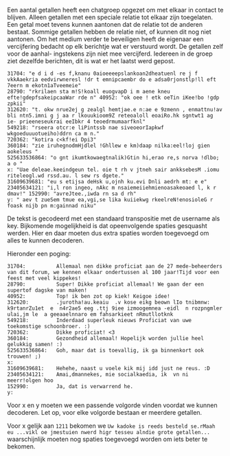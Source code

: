 
Een aantal getallen heeft een chatgroep opgezet om met elkaar in contact te blijven. Alleen getallen met een speciale relatie tot elkaar zijn toegelaten. Een getal moet tevens kunnen aantonen dat de relatie tot de anderen bestaat. Sommige getallen hebben de relatie niet, of kunnen dit nog niet aantonen. Om het medium verder te beveiligen heeft de eigenaar een vercijfering bedacht op elk berichtje wat er verstuurd wordt. De getallen zelf voor de aanhal- ingstekens zijn niet mee vercijferd. Iedereen in de groep ziet dezelfde berichten, dit is wat er het laatst werd gepost.
```
31704: "e d i d -es f,knanu 0aioeeeepslankoan2dheatuenl re j f vkkAaekria eedvirwneresl !dr t emnipcaembr do e adsa0rjonstlp!ll eft 7eern m ekotn1aTveemeie"
28790: "rkrilaen sta m!S!koall euogvapD i m aene kneu efte!gdepfsakeipcaaWar rde n" 40952: "ok oee ! etk oeTin iKee!bo !gdp zpkii"
312620: "t. okw nrue2ej g zealgl hemtjae.e n:ae e 9zmenn , enmattnu!av bli ntn5.imni g j aa r lkouukioom9Z reteoaloll eoaiRo.hk sgntwt1 ag ie- prieeneseukrai eeIbkr 4 teoedrmumaarfknl"
549218: "rseera otcr:e liPintssb nae siveoeorIapkwf wkgoeduuuotueiho)ddrn ca m n."
720362: "kotira c<kf!ei Dpi3"
360184: "zie iruhegnodmHjdlel !Ghllew e km)daap nilka:eel!loj gien aokeleus " 
525633536864: "o gnt ikumtkowaegtnalik)Gtin hi,erao re,s norva !dlbo; a o "
x: "Uae deleae.keeindgeun tel. oie t rh v jtneh sair ankksebesM .iomu riteleogl.wd rssd.au. l sew rs dgete." 
31609639681: "eu s etijsa deHsk u,ojnh ku.evi Dnli aedrh mt: e e"
23405634121: "i,l ron ingeo, nAkc m nsaiemeiiehmienoasakeoaed l, k r dmav!" 152990: "avreJtee.,iwda rn sa d rh"
y: " aev t zueSem tmue ea,vgi,se lika kuiiekwg rkeelreN!enosioleG r foask nijb pn m:gainnad niku"
```

De tekst is gecodeerd met een standaard transpositie met de username als key.
Bijkomende mogelijkheid is dat opeenvolgende spaties gesquasht werden. Hier en daar moeten dus extra spaties worden toegevoegd om alles te kunnen decoderen.

Hieronder een poging:
```
31704:          Allemaal nen dikke proficiat aan de 27 mede-beheerders van dit forum, we kennen elkaar ondertussen al 100 jaar!Tijd voor een feest met veel kippekes!
28790:          Super! Dikke proficiat allemaal! We gaan der een supertof dagske van maken!
40952:          Top! ik ben zot op kiek! Keigoe idee!
312620:         .jurotha!au.keaiu  .v kose eikg beown lIo tnibmnw: k9rtanrZu1et  e  n4r2ae5 eeg .ttj 9iee izmoogemnea -eidl  n rozpngmler  ulai,jm le  a geeaaelnnaro em fahsarkieet nRmutllotknk
549218:         Inderdaad superleuk nieuws Proficiat van uwe toekomstige schoonbroer. :)
720362:         Dikke proficiat! <3
360184:         Gezondheid allemaal! Hopelijk worden jullie heel gelukkig samen! :)
525633536864:   Goh, maar dat is toevallig, ik ga binnenkort ook trouwen! ;)
x:
31609639681:    Hehehe, naast u voele kik mij idd just ne reus. :D
23405634121:    Amai,dmannekes, mie socialkaedia, ik  vn ni meerr!olgen hoo
152990:         Ja, dat is verwarrend he.
y:
```

Voor x en y moeten we een passende volgorde vinden voordat we kunnen decoderen. Let op, voor elke volgorde bestaan er meerdere getallen.

Voor x gelijk aan `1211` bekomen we `Uw kadoke is reeds besteld se.rMaah eu ...vikl oe jmestuien nwerd higr tesseu alndie grote getallen...` waarschijnlijk moeten nog spaties toegevoegd worden om iets beter te bekomen.



